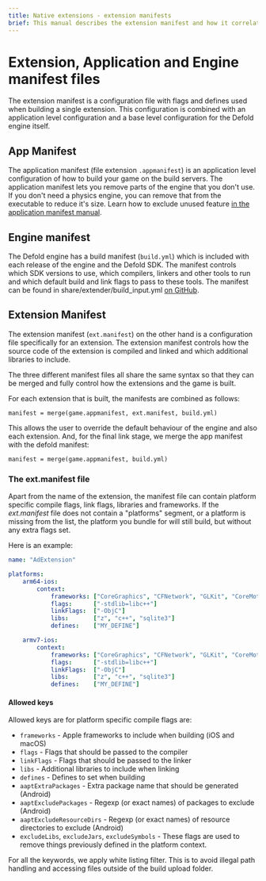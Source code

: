 ```yaml
---
title: Native extensions - extension manifests
brief: This manual describes the extension manifest and how it correlates to the application manifest and engine manifest.
---
```


# Extension, Application and Engine manifest files

The extension manifest is a configuration file with flags and defines used when building a single extension. This configuration is combined with an application level configuration and a base level configuration for the Defold engine itself.

## App Manifest

The application manifest (file extension `.appmanifest`) is an application level configuration of how to build your game on the build servers. The application manifest lets you remove parts of the engine that you don't use. If you don't need a physics engine, you can remove that from the executable to reduce it's size. Learn how to exclude unused feature [in the application manifest manual](/manuals/app-manifest).

## Engine manifest

The Defold engine has a build manifest (`build.yml`) which is included with each release of the engine and the Defold SDK. The manifest controls which SDK versions to use, which compilers, linkers and other tools to run and which default build and link flags to pass to these tools. The manifest can be found in share/extender/build_input.yml [on GitHub](https://github.com/defold/defold/blob/dev/share/extender/build_input.yml).

## Extension Manifest

The extension manifest (`ext.manifest`) on the other hand is a configuration file specifically for an extension. The extension manifest controls how the source code of the extension is compiled and linked and which additional libraries to include. 

The three different manifest files all share the same syntax so that they can be merged and fully control how the extensions and the game is built.

For each extension that is built, the manifests are combined as follows:

	manifest = merge(game.appmanifest, ext.manifest, build.yml)

This allows the user to override the default behaviour of the engine and also each extension. And, for the final link stage, we merge the app manifest with the defold manifest:

	manifest = merge(game.appmanifest, build.yml)


### The ext.manifest file

Apart from the name of the extension, the manifest file can contain platform specific compile flags, link flags, libraries and frameworks. If the *ext.manifest* file does not contain a "platforms" segment, or a platform is missing from the list, the platform you bundle for will still build, but without any extra flags set.

Here is an example:

```yaml
name: "AdExtension"

platforms:
    arm64-ios:
        context:
            frameworks: ["CoreGraphics", "CFNetwork", "GLKit", "CoreMotion", "MessageUI", "MediaPlayer", "StoreKit", "MobileCoreServices", "AdSupport", "AudioToolbox", "AVFoundation", "CoreGraphics", "CoreMedia", "CoreMotion", "CoreTelephony", "CoreVideo", "Foundation", "GLKit", "JavaScriptCore", "MediaPlayer", "MessageUI", "MobileCoreServices", "OpenGLES", "SafariServices", "StoreKit", "SystemConfiguration", "UIKit", "WebKit"]
            flags:      ["-stdlib=libc++"]
            linkFlags:  ["-ObjC"]
            libs:       ["z", "c++", "sqlite3"]
            defines:    ["MY_DEFINE"]

    armv7-ios:
        context:
            frameworks: ["CoreGraphics", "CFNetwork", "GLKit", "CoreMotion", "MessageUI", "MediaPlayer", "StoreKit", "MobileCoreServices", "AdSupport", "AudioToolbox", "AVFoundation", "CoreGraphics", "CoreMedia", "CoreMotion", "CoreTelephony", "CoreVideo", "Foundation", "GLKit", "JavaScriptCore", "MediaPlayer", "MessageUI", "MobileCoreServices", "OpenGLES", "SafariServices", "StoreKit", "SystemConfiguration", "UIKit", "WebKit"]
            flags:      ["-stdlib=libc++"]
            linkFlags:  ["-ObjC"]
            libs:       ["z", "c++", "sqlite3"]
            defines:    ["MY_DEFINE"]
```

#### Allowed keys

Allowed keys are for platform specific compile flags are:

* `frameworks` - Apple frameworks to include when building (iOS and macOS)
* `flags` - Flags that should be passed to the compiler
* `linkFlags` - Flags that should be passed to the linker
* `libs` - Additional libraries to include when linking
* `defines` - Defines to set when building
* `aaptExtraPackages` - Extra package name that should be generated (Android)
* `aaptExcludePackages` - Regexp (or exact names) of packages to exclude (Android)
* `aaptExcludeResourceDirs` - Regexp (or exact names) of resource directories to exclude (Android)
* `excludeLibs`, `excludeJars`, `excludeSymbols` - These flags are used to remove things previously defined in the platform context.

For all the keywords, we apply white listing filter. This is to avoid illegal path handling and accessing files outside of the build upload folder.
